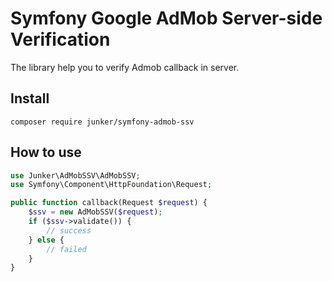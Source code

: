 # Symfony Google AdMob Server-side Verification
The library help you to verify Admob callback in server.

## Install
```
composer require junker/symfony-admob-ssv
```


## How to use

```php
use Junker\AdMobSSV\AdMobSSV;
use Symfony\Component\HttpFoundation\Request;

public function callback(Request $request) {
    $ssv = new AdMobSSV($request);
    if ($ssv->validate()) {
        // success
    } else {
        // failed
    }
}
```

